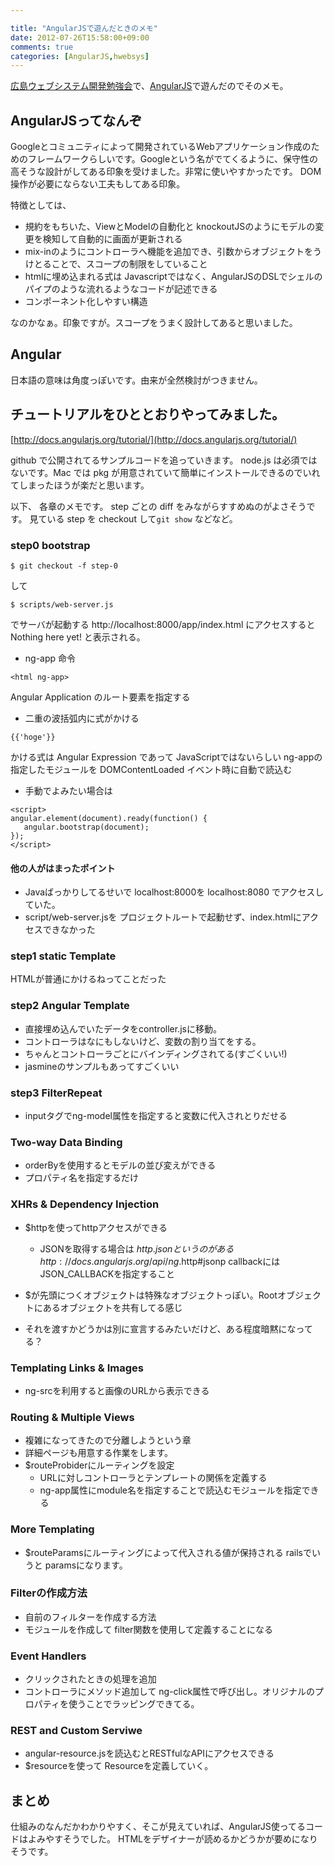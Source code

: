 ```yaml
---

title: "AngularJSで遊んだときのメモ"
date: 2012-07-26T15:58:00+09:00
comments: true
categories: [AngularJS,hwebsys]
---
```


[広島ウェブシステム開発勉強会](http://hwebsys.eshima.info/)で、[AngularJS](http://angularjs.org/)で遊んだのでそのメモ。

## AngularJSってなんぞ

Googleとコミュニティによって開発されているWebアプリケーション作成のためのフレームワークらしいです。Googleという名がでてくるように、保守性の高そうな設計がしてある印象を受けました。非常に使いやすかったです。
DOM操作が必要にならない工夫もしてある印象。

特徴としては、

* 規約をもちいた、ViewとModelの自動化と knockoutJSのようにモデルの変更を検知して自動的に画面が更新される
* mix-inのようにコントローラへ機能を追加でき、引数からオブジェクトをうけとることで、スコープの制限をしていること
* htmlに埋め込まれる式は Javascriptではなく、AngularJSのDSLでシェルのパイプのような流れるようなコードが記述できる
* コンポーネント化しやすい構造

なのかなぁ。印象ですが。スコープをうまく設計してあると思いました。


## Angular

日本語の意味は角度っぽいです。由来が全然検討がつきません。

## チュートリアルをひととおりやってみました。

[http://docs.angularjs.org/tutorial/](http://docs.angularjs.org/tutorial/)

github で公開されてるサンプルコードを追っていきます。
node.js は必須ではないです。Mac では pkg が用意されていて簡単にインストールできるのでいれてしまったほうが楽だと思います。

以下、 各章のメモです。
step ごとの diff をみながらすすめぬのがよさそうです。
見ている step を checkout して`git show` などなど。


### step0 bootstrap

```
$ git checkout -f step-0
```
して
```
$ scripts/web-server.js
```
でサーバが起動する
http://localhost:8000/app/index.html
にアクセスすると Nothing here yet! と表示される。


* ng-app 命令

```
<html ng-app>
```

Angular Application のルート要素を指定する

* 二重の波括弧内に式がかける

```
{{'hoge'}}
```

かける式は Angular Expression であって JavaScriptではないらしい
ng-appの指定したモジュールを DOMContentLoaded イベント時に自動で読込む

* 手動でよみたい場合は

```
<script>
angular.element(document).ready(function() {
   angular.bootstrap(document);
});
</script>
```

#### 他の人がはまったポイント

* Javaばっかりしてるせいで localhost:8000を localhost:8080 でアクセスしていた。
* script/web-server.jsを プロジェクトルートで起動せず、index.htmlにアクセスできなかった

### step1 static Template

HTMLが普通にかけるねってことだった

### step2 Angular Template

* 直接埋め込んでいたデータをcontroller.jsに移動。
* コントローラはなにもしないけど、変数の割り当てをする。
* ちゃんとコントローラごとにバインディングされてる(すごくいい!)
* jasmineのサンプルもあってすごくいい

### step3 FilterRepeat

* inputタグでng-model属性を指定すると変数に代入されとりだせる

### Two-way Data Binding

* orderByを使用するとモデルの並び変えができる
* プロパティ名を指定するだけ

### XHRs & Dependency Injection
* $httpを使ってhttpアクセスができる
  * JSONを取得する場合は $http.json というのがある
    http://docs.angularjs.org/api/ng.$http#jsonp
    callbackには JSON_CALLBACKを指定すること

* $が先頭につくオブジェクトは特殊なオブジェクトっぽい。Rootオブジェクトにあるオブジェクトを共有してる感じ
* それを渡すかどうかは別に宣言するみたいだけど、ある程度暗黙になってる？

### Templating Links & Images

* ng-srcを利用すると画像のURLから表示できる

### Routing & Multiple Views

* 複雑になってきたので分離しようという章
* 詳細ページも用意する作業をします。
* $routeProbiderにルーティングを設定
  * URLに対しコントローラとテンプレートの関係を定義する
   * ng-app属性にmodule名を指定することで読込むモジュールを指定できる

### More Templating

* $routeParamsにルーティングによって代入される値が保持される railsでいうと paramsになります。

### Filterの作成方法
* 自前のフィルターを作成する方法
* モジュールを作成して filter関数を使用して定義することになる

### Event Handlers
* クリックされたときの処理を追加
* コントローラにメソッド追加して ng-click属性で呼び出し。オリジナルのプロパティを使うことでラッピングできてる。

### REST and Custom Serviwe
* angular-resource.jsを読込むとRESTfulなAPIにアクセスできる
* $resourceを使って Resourceを定義していく。


## まとめ

仕組みのなんだかわかりやすく、そこが見えていれば、AngularJS使ってるコードはよみやすそうでした。
HTMLをデザイナーが読めるかどうかが要めになりそうです。
